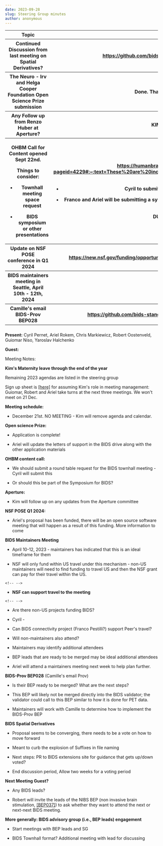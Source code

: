 ```yaml
---
date: 2023-09-28
slug: Steering Group minutes
author: anonymous
---
```


<!-- more -->

<table>
 <colgroup>
  <col style="width: 47%"/>
  <col style="width: 52%"/>
 </colgroup>
 <thead>
  <tr class="header">
   <th>
    <strong>
     Topic
    </strong>
   </th>
   <th>
    <strong>
     Relevant Links
    </strong>
   </th>
  </tr>
  <tr class="odd">
   <th>
    Continued Discussion from last meeting on Spatial Derivatives?
   </th>
   <th>
    <a href="https://github.com/bids-standard/bids-specification/issues/1602">
     <u>
      https://github.com/bids-standard/bids-specification/issues/1602
     </u>
    </a>
   </th>
  </tr>
  <tr class="header">
   <th>
    The Neuro - Irv and Helga Cooper Foundation Open Science Prize
submission
   </th>
   <th>
    Done. Thank Ariel for making it happen!
   </th>
  </tr>
  <tr class="odd">
   <th>
    Any Follow up from Renzo Huber at Aperture?
   </th>
   <th>
    <strong>
     KIM will follow up on this.
    </strong>
   </th>
  </tr>
  <tr class="header">
   <th>
    <p>
     OHBM Call for Content opened Sept 22nd.
    </p>
    <p>
     Things to consider:
    </p>
    <ul>
     <li>
      <p>
       Townhall meeting space request
      </p>
     </li>
     <li>
      <p>
       BIDS symposium or other presentations
      </p>
     </li>
    </ul>
   </th>
   <th>
    <p>
     <a href="https://humanbrainmapping.org/i4a/pages/index.cfm?pageid=4229#:~:text=These%20are%20included%20in%20the,%2435%20USD%20again%20in%202024">
      <u>
       https://humanbrainmapping.org/i4a/pages/index.cfm?pageid=4229#:~:text=These%20are%20included%20in%20the,%2435%20USD%20again%20in%202024
      </u>
     </a>
     .
    </p>
    <ul>
     <li>
      <p>
       Cyril to submit a round-table for town-hall meeting
      </p>
     </li>
     <li>
      <p>
       Franco and Ariel will be submitting a symposium, more content
(a.o., Russ to present along the lines of recent paper)
      </p>
     </li>
    </ul>
    <p>
     <strong>
      DUE DATE Nov 17, 2023
     </strong>
    </p>
   </th>
  </tr>
  <tr class="odd">
   <th>
    Update on NSF POSE conference in Q1 2024
   </th>
   <th>
    <a href="https://new.nsf.gov/funding/opportunities/pathways-enable-open-source-ecosystems-pose">
     <u>
      https://new.nsf.gov/funding/opportunities/pathways-enable-open-source-ecosystems-pose
     </u>
    </a>
   </th>
  </tr>
  <tr class="header">
   <th>
    BIDS maintainers meeting in Seattle, April 10th - 12th, 2024
   </th>
   <th>
   </th>
  </tr>
  <tr class="odd">
   <th>
    Camille's email BIDS-Prov BEP028
   </th>
   <th>
    <a href="https://github.com/bids-standard/bids-specification/pull/487">
     <u>
      https://github.com/bids-standard/bids-specification/pull/487
     </u>
    </a>
    has been closed
   </th>
  </tr>
  <tr class="header">
   <th>
   </th>
   <th>
   </th>
  </tr>
 </thead>
 <tbody>
 </tbody>
</table>

**Present:** Cyril Pernet, Ariel Rokem, Chris Markiewicz, Robert
Oostenveld, Guiomar Niso, Yaroslav Halchenko

**Guest:**

Meeting Notes:

**Kim's Maternity leave through the end of the year**

Remaining 2023 agendas are listed in the steering group

Sign up sheet is
[[here]](https://docs.google.com/spreadsheets/d/1Ys52kgOebRxGPYSvowTcmaZhph8rZ0_kflFQ6jtRUU4/edit#gid=0)
for assuming Kim's role in meeting management: Guiomar, Robert and Ariel
take turns at the next three meetings. We won't meet on 21 Dec.

**Meeting schedule:**

-   December 21st. NO MEETING - Kim will remove agenda and calendar.

**Open science Prize:**

-   Application is complete!

-   Ariel will update the letters of support in the BIDS drive along
  with the other application materials

**OHBM content call:**

-   We should submit a round table request for the BIDS townhall
  meeting - Cyril will submit this

-   Or should this be part of the Symposium for BIDS?

**Aperture:**

-   Kim will follow up on any updates from the Aperture committee

**NSF POSE Q1 2024:**

-   Ariel's proposal has been funded, there will be an open source
  software meeting that will happen as a result of this funding. More
  information to come

**BIDS Maintainers Meeting**

-   April 10-12, 2023 - maintainers has indicated that this is an ideal
  timeframe for them

-   NSF will only fund within US travel under this mechanism - non-US
  maintainers will need to find funding to travel US and then the NSF
  grant can pay for their travel within the US.

```{=html}
<!-- -->
```

-   **NSF can support travel to the meeting**

```{=html}
<!-- -->
```

-   Are there non-US projects funding BIDS?

-   Cyril -

-   Can BIDS connectivity project (Franco Pestilli?) support Peer's
  travel?

-   Will non-maintainers also attend?

-   Maintainers may identify additional attendees

-   BEP leads that are ready to be merged may be ideal additional
  attendees

-   Ariel will attend a maintainers meeting next week to help plan
  further.

**BIDS-Prov BEP028** (Camille's email Prov)

-   Is their BEP ready to be merged? What are the next steps?

-   This BEP will likely not be merged directly into the BIDS validator;
  the validator could call to this BEP similar to how it is done for
  PET data.

-   Maintainers will work with Camille to determine how to implement the
  BIDS-Prov BEP

**BIDS Spatial Derivatives**

-   Proposal seems to be converging, there needs to be a vote on how to
  move forward

-   Meant to curb the explosion of Suffixes in file naming

-   Next steps: PR to BIDS extensions site for guidance that gets
  up/down voted?

-   End discussion period, Allow two weeks for a voting period

**Next Meeting Guest?**

-   Any BIDS leads?

-   Robert will invite the leads of the NIBS BEP (non invasive brain
  stimulation,
  [[BEP037]](https://bids.neuroimaging.io/bep037)) to ask
  whether they want to attend the next or next-next BIDS meeting.

**More generally: BIDS advisory group (i.e., BEP leads) engagement**

-   Start meetings with BEP leads and SG

-   BIDS Townhall format? Additional meeting with lead for discussing
